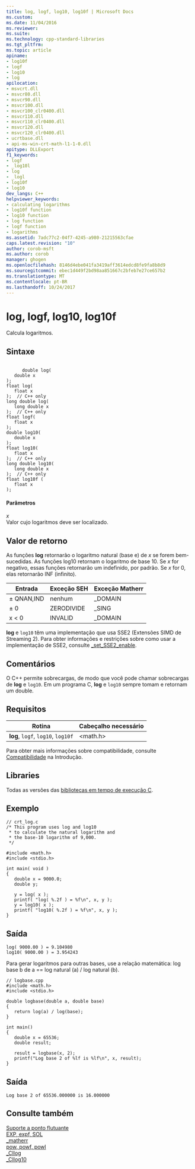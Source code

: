 ```yaml
---
title: log, logf, log10, log10f | Microsoft Docs
ms.custom: 
ms.date: 11/04/2016
ms.reviewer: 
ms.suite: 
ms.technology: cpp-standard-libraries
ms.tgt_pltfrm: 
ms.topic: article
apiname:
- log10f
- logf
- log10
- log
apilocation:
- msvcrt.dll
- msvcr80.dll
- msvcr90.dll
- msvcr100.dll
- msvcr100_clr0400.dll
- msvcr110.dll
- msvcr110_clr0400.dll
- msvcr120.dll
- msvcr120_clr0400.dll
- ucrtbase.dll
- api-ms-win-crt-math-l1-1-0.dll
apitype: DLLExport
f1_keywords:
- logf
- _log10l
- log
- _logl
- log10f
- log10
dev_langs: C++
helpviewer_keywords:
- calculating logarithms
- log10f function
- log10 function
- log function
- logf function
- logarithms
ms.assetid: 7adc77c2-04f7-4245-a980-21215563cfae
caps.latest.revision: "10"
author: corob-msft
ms.author: corob
manager: ghogen
ms.openlocfilehash: 8146d4ebe041fa3419aff3614edcd8fe9fa8b8d9
ms.sourcegitcommit: ebec1d449f2bd98aa851667c2bfeb7e27ce657b2
ms.translationtype: MT
ms.contentlocale: pt-BR
ms.lasthandoff: 10/24/2017
---
```

# <a name="log-logf-log10-log10f"></a>log, logf, log10, log10f
Calcula logaritmos.  
  
## <a name="syntax"></a>Sintaxe  
  
```  
  
      double log(  
   double x   
);  
float log(  
   float x  
);  // C++ only  
long double log(  
   long double x  
);  // C++ only  
float logf(  
   float x   
);  
double log10(  
   double x  
);  
float log10(  
   float x  
);  // C++ only  
long double log10(  
   long double x  
);  // C++ only  
float log10f (  
   float x  
);  
```  
  
#### <a name="parameters"></a>Parâmetros  
 *x*  
 Valor cujo logaritmos deve ser localizado.  
  
## <a name="return-value"></a>Valor de retorno  
 As funções **log** retornarão o logaritmo natural (base e) de *x* se forem bem-sucedidas. As funções log10 retornam o logaritmo de base 10. Se *x* for negativo, essas funções retornarão um indefinido, por padrão. Se *x* for 0, elas retornarão INF (infinito).  
  
|Entrada|Exceção SEH|Exceção Matherr|  
|-----------|-------------------|-----------------------|  
|± QNAN,IND|nenhum|_DOMAIN|  
|± 0|ZERODIVIDE|_SING|  
|x < 0|INVALID|_DOMAIN|  
  
 **log** e `log10` têm uma implementação que usa SSE2 (Extensões SIMD de Streaming 2). Para obter informações e restrições sobre como usar a implementação de SSE2, consulte [_set_SSE2_enable](../../c-runtime-library/reference/set-sse2-enable.md).  
  
## <a name="remarks"></a>Comentários  
 O C++ permite sobrecargas, de modo que você pode chamar sobrecargas de **log** e `log10`. Em um programa C, **log** e `log10` sempre tomam e retornam um double.  
  
## <a name="requirements"></a>Requisitos  
  
|Rotina|Cabeçalho necessário|  
|-------------|---------------------|  
|**log**, `logf`, `log10`, `log10f`|\<math.h>|  
  
 Para obter mais informações sobre compatibilidade, consulte [Compatibilidade](../../c-runtime-library/compatibility.md) na Introdução.  
  
## <a name="libraries"></a>Libraries  
 Todas as versões das [bibliotecas em tempo de execução C](../../c-runtime-library/crt-library-features.md).  
  
## <a name="example"></a>Exemplo  
  
```  
// crt_log.c  
/* This program uses log and log10  
 * to calculate the natural logarithm and  
 * the base-10 logarithm of 9,000.  
 */  
  
#include <math.h>  
#include <stdio.h>  
  
int main( void )  
{  
   double x = 9000.0;  
   double y;  
  
   y = log( x );  
   printf( "log( %.2f ) = %f\n", x, y );  
   y = log10( x );  
   printf( "log10( %.2f ) = %f\n", x, y );  
}  
```  
  
## <a name="output"></a>Saída  
  
```  
log( 9000.00 ) = 9.104980  
log10( 9000.00 ) = 3.954243  
```  
  
 Para gerar logaritmos para outras bases, use a relação matemática: log base b de a == log natural (a) / log natural (b).  
  
```  
// logbase.cpp  
#include <math.h>  
#include <stdio.h>  
  
double logbase(double a, double base)  
{  
   return log(a) / log(base);  
}  
  
int main()  
{  
   double x = 65536;  
   double result;  
  
   result = logbase(x, 2);  
   printf("Log base 2 of %lf is %lf\n", x, result);  
}  
```  
  
## <a name="output"></a>Saída  
  
```  
Log base 2 of 65536.000000 is 16.000000  
```  
  
## <a name="see-also"></a>Consulte também  
 [Suporte a ponto flutuante](../../c-runtime-library/floating-point-support.md)   
 [EXP, expf, SOL](../../c-runtime-library/reference/exp-expf.md)   
 [_matherr](../../c-runtime-library/reference/matherr.md)   
 [pow, powf, powl](../../c-runtime-library/reference/pow-powf-powl.md)   
 [_CIlog](../../c-runtime-library/cilog.md)   
 [_CIlog10](../../c-runtime-library/cilog10.md)